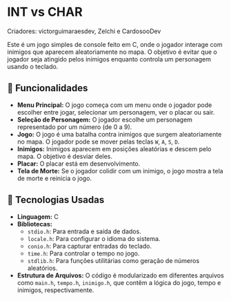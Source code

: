 # INT vs CHAR

Criadores: victorguimaraesdev, Zelchi e CardosooDev


Este é um jogo simples de console feito em C, onde o jogador interage com inimigos que aparecem aleatoriamente no mapa. O objetivo é evitar que o jogador seja atingido pelos inimigos enquanto controla um personagem usando o teclado.

## 🚀 Funcionalidades

- **Menu Principal:** O jogo começa com um menu onde o jogador pode escolher entre jogar, selecionar um personagem, ver o placar ou sair.
- **Seleção de Personagem:** O jogador escolhe um personagem representado por um número (de 0 a 9).
- **Jogo:** O jogo é uma batalha contra inimigos que surgem aleatoriamente no mapa. O jogador pode se mover pelas teclas `W`, `A`, `S`, `D`.
- **Inimigos:** Inimigos aparecem em posições aleatórias e descem pelo mapa. O objetivo é desviar deles.
- **Placar:** O placar está em desenvolvimento.
- **Tela de Morte:** Se o jogador colidir com um inimigo, o jogo mostra a tela de morte e reinicia o jogo.

## 🔧 Tecnologias Usadas

- **Linguagem:** C
- **Bibliotecas:** 
  - `stdio.h`: Para entrada e saída de dados.
  - `locale.h`: Para configurar o idioma do sistema.
  - `conio.h`: Para capturar entradas do teclado.
  - `time.h`: Para controlar o tempo no jogo.
  - `stdlib.h`: Para funções utilitárias como geração de números aleatórios.
- **Estrutura de Arquivos:** O código é modularizado em diferentes arquivos como `main.h`, `tempo.h`, `inimigo.h`, que contêm a lógica do jogo, tempo e inimigos, respectivamente.
